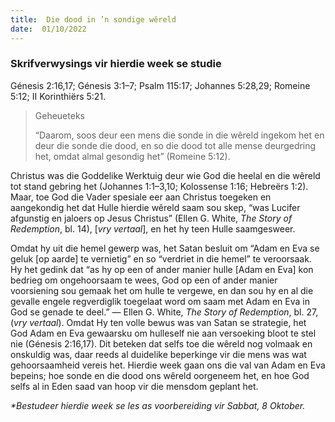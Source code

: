 ```yaml
---
title:  Die dood in ’n sondige wêreld
date:  01/10/2022
---
```


### Skrifverwysings vir hierdie week se studie
Génesis 2:16,17; Génesis 3:1–7; Psalm 115:17; Johannes 5:28,29; Romeine 5:12; II Korinthiërs 5:21.

> <p>Geheueteks</p>
> “Daarom, soos deur een mens die sonde in die wêreld ingekom het en deur die sonde die dood, en so die dood tot alle mense deurgedring het, omdat almal gesondig het” (Romeine 5:12).

Christus was die Goddelike Werktuig deur wie God die heelal en die wêreld tot stand gebring het (Johannes 1:1–3,10; Kolossense 1:16; Hebreërs 1:2). Maar, toe God die Vader spesiale eer aan Christus toegeken en aangekondig het dat Hulle hierdie wêreld saam sou skep, “was Lucifer afgunstig en jaloers op Jesus Christus” (Ellen G. White, _The Story of Redemption_, bl. 14), [_vry vertaal_], en het hy teen Hulle saamgesweer.

Omdat hy uit die hemel gewerp was, het Satan besluit om “Adam en Eva se geluk [op aarde] te vernietig” en so “verdriet in die hemel” te veroorsaak.  Hy het gedink dat “as hy op een of ander manier hulle [Adam en Eva] kon bedrieg om ongehoorsaam te wees, God op een of ander manier voorsiening sou gemaak het om hulle te vergewe, en dan sou hy en al die gevalle engele regverdiglik toegelaat word om saam met Adam en Eva in God se genade te deel.” — Ellen G. White, _The Story of Redemption_, bl. 27, (_vry vertaal_). Omdat Hy ten volle bewus was van Satan se strategie, het God Adam en Eva gewaarsku om hulleself nie aan versoeking bloot te stel nie (Génesis 2:16,17). Dit beteken dat selfs toe die wêreld nog volmaak en onskuldig was, daar reeds al duidelike beperkinge vir die mens was wat gehoorsaamheid vereis het. Hierdie week gaan ons die val van Adam en Eva bepeins; hoe sonde en die dood ons wêreld oorgeneem het, en hoe God selfs al in Eden saad van hoop vir die mensdom geplant het.

_*Bestudeer hierdie week se les as voorbereiding vir Sabbat, 8 Oktober._